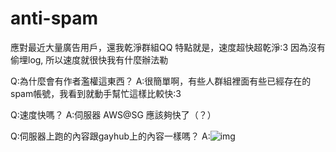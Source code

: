 # anti-spam
應對最近大量廣告用戶，還我乾淨群組QQ
特點就是，速度超快超乾淨:3
因為沒有偷埋log, 所以速度就很快我有什麼辦法勒

Q:為什麼會有作者濫權這東西？
A:很簡單啊，有些人群組裡面有些已經存在的spam帳號，我看到就動手幫忙這樣比較快:3

Q:速度快嗎？
A:伺服器 AWS@SG 應該夠快了（？）

Q:伺服器上跑的內容跟gayhub上的內容一樣嗎？
A:![img](http://file.sudo.host/c521df917754/Image%2525202018-09-12%252520at%25252011.58.08%252520AM.png)
